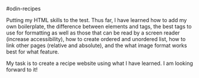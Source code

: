 #odin-recipes

Putting my HTML skills to the test. Thus far, I have learned how to add my own boilerplate, the difference between elements and tags, the best tags to use for formatting as well as those that can be read by a screen reader (increase accessibility), how to create ordered and unordered list, how to link other pages (relative and absolute), and the what image format works best for what feature. 

My task is to create a recipe website using what I have learned. I am looking forward to it!
